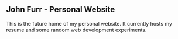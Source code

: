 ## John Furr - Personal Website

This is the future home of my personal website. It currently hosts my resume and some random web development experiments. 
